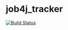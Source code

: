 # job4j_tracker

[![Build Status](https://app.travis-ci.com/voldomarich/job4j_tracker.svg?branch=master)](https://app.travis-ci.com/voldomarich/job4j_tracker)